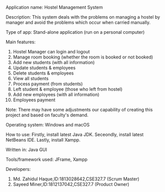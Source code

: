 Application name: Hostel Management System

Description: This system deals with the problems on managing a hostel by manager and avoid the problems which occur when carried manually.

Type of app: Stand-alone application (run on a personal computer)

Main features:
1. Hostel Manager can login and logout
2. Manage room booking (whether the room is booked or not booked)
3. Add new students (with all information) 
4. Update students & employees
5. Delete students & employees
6. View all students
7. Process payment (from students)
8. Left student & employee (those who left from hostel) 
9. Add new employees (with all information)
10. Employees payment

Note: There may have some adjustments our capability of creating this project and based on faculty's demand.

Operating system: Windows and macOS

How to use: Firstly, install latest Java JDK. Seceondly, install latest NetBeans IDE. Lastly, install Xampp.

Written in: Java GUI

Tools/framework used: JFrame, Xampp

Developers:
1.	Md. Zahidul Haque,ID:1813028642,CSE327.7 (Scrum Master)
2.	Sayeed Miner,ID:1812137042,CSE327.7 (Product Owner)
